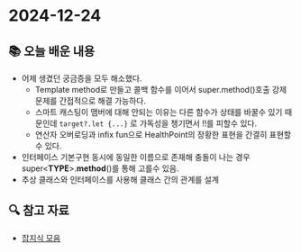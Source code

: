 # 2024-12-24

## 📚 오늘 배운 내용

- 어제 생겼던 궁금증을 모두 해소했다.
    - Template method로 만들고 콜백 함수를 이어서 super.method()호출 강제 문제를 간접적으로 해결 가능하다.
    - 스마트 캐스팅이 맴버에 대해 안되는 이유는 다른 함수가 상태를 바꿀수 있기 때문인데 `target?.let {...}` 로 가독성을 챙기면서 !!를 피할수 있다.
    - 연산자 오버로딩과 infix fun으로 HealthPoint의 장황한 표현을 간결히 표현할 수 있다.
- 인터페이스 기본구현 동시에 동일한 이름으로 존재해 충돌이 나는 경우 super<__TYPE__>.__method__()를 통해 고를수 있음.
- 추상 클래스와 인터페이스를 사용해 클래스 간의 관계를 설계

## 🔍 참고 자료

- [잡지식 모음](../topics/miscellneous_details_I_may_forget.md)

